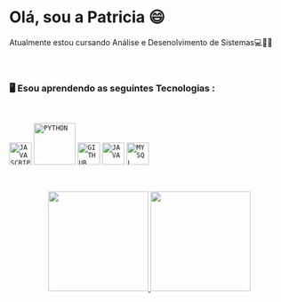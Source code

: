 ## <h1 align="left"> Olá, sou a Patricia 😄 </h1>

Atualmente estou cursando Análise e Desenolvimento de Sistemas💻👩‍🎓
</br>
</br>
</br>
### 🖥️ Esou aprendendo as seguintes Tecnologias : 
</br>

<code><img width="40px" src="https://cdn.jsdelivr.net/gh/devicons/devicon/icons/javascript/javascript-original.svg" title = "JAVASCRIPT"/></code>
<code><img width="75px" src="https://img.shields.io/badge/Python-14354C?style=for-the-badge&logo=python&logoColor=white" title = "PYTHON"/></code>
<code><img width="40px" src="https://cdn.jsdelivr.net/gh/devicons/devicon/icons/github/github-original.svg" title = "GITHUB"/></code>
<code><img width="40px" src="https://cdn.jsdelivr.net/gh/devicons/devicon/icons/java/java-original.svg" title = "JAVA"/></code>
<code><img width="40px" src="https://cdn.jsdelivr.net/gh/devicons/devicon/icons/mysql/mysql-original.svg" title = "MYSQL"/></code>

</br>
<p align="center">
<a href="https://github.com/patricialima1992/patricialima1992">
  <img height="180em" src="https://github-readme-stats-eight-theta.vercel.app/api?username=patricialima1992&show_icons=true&theme=algolia&include_all_commits=true&count_private=true"/>
  <img height="180em" src="https://github-readme-stats-eight-theta.vercel.app/api/top-langs/?username=patricia1992&layout=compact&langs_count=8&theme=algolia"/>
</a>
</p>
</br>
